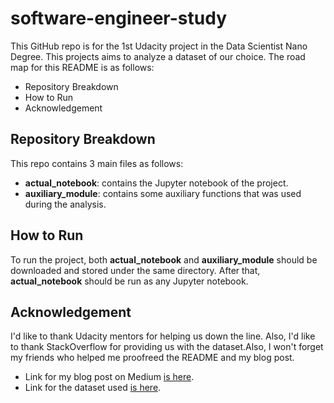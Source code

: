 # software-engineer-study
This GitHub repo is for the 1st Udacity project in the Data Scientist Nano Degree. This projects aims to analyze a dataset of our choice.
The road map for this README is as follows: 
- Repository Breakdown 
- How to Run 
- Acknowledgement 
## Repository Breakdown
This repo contains 3 main files as follows: 
- **actual_notebook**: contains the Jupyter notebook of the project. 
- **auxiliary_module**: contains some auxiliary functions that was used during the analysis. 
## How to Run
To run the project, both **actual_notebook** and **auxiliary_module** should be downloaded and stored under the same directory. After that, **actual_notebook** should be run as any Jupyter notebook. 
## Acknowledgement
I'd like to thank Udacity mentors for helping us down the line. Also, I'd like to thank StackOverflow for providing us with the dataset.Also, I won't forget my friends who helped me proofreed the README and my blog post. 
- Link for my blog post on Medium [is here](https://medium.com/@majed.engineers/as-a-software-engineer-what-contributes-to-a-higher-salary-as-a-success-factor-c9b7dffb2846). 
- Link for the dataset used [is here](https://insights.stackoverflow.com/survey/2019). 
 
